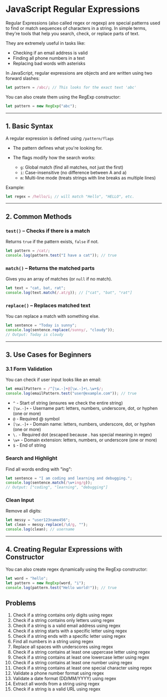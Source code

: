 # JavaScript Regular Expressions

Regular Expressions (also called regex or regexp) are special patterns used to find or match sequences of characters in a string. In simple terms, they're tools that help you search, check, or replace parts of text.

They are extremely useful in tasks like:

* Checking if an email address is valid
* Finding all phone numbers in a text
* Replacing bad words with asterisks

In JavaScript, regular expressions are objects and are written using two forward slashes:

```js
let pattern = /abc/; // This looks for the exact text 'abc'
```

You can also create them using the RegExp constructor:

```js
let pattern = new RegExp("abc");
```

---

## 1. Basic Syntax

A regular expression is defined using `/pattern/flags`

* The pattern defines what you're looking for.
* The flags modify how the search works:

  * `g`: Global match (find all matches, not just the first)
  * `i`: Case-insensitive (no difference between A and a)
  * `m`: Multi-line mode (treats strings with line breaks as multiple lines)

Example:

```js
let regex = /hello/i; // will match "Hello", "HELLO", etc.
```

---

## 2. Common Methods

### `test()` – Checks if there is a match

Returns `true` if the pattern exists, `false` if not.

```js
let pattern = /cat/;
console.log(pattern.test("I have a cat")); // true
```

### `match()` – Returns the matched parts

Gives you an array of matches (or `null` if no match).

```js
let text = "cat, bat, rat";
console.log(text.match(/.at/g)); // ["cat", "bat", "rat"]
```

### `replace()` – Replaces matched text

You can replace a match with something else.

```js
let sentence = "Today is sunny";
console.log(sentence.replace(/sunny/, "cloudy"));
// Output: Today is cloudy
```

---

## 3. Use Cases for Beginners

### 3.1 Form Validation

You can check if user input looks like an email:

```js
let emailPattern = /^[\w.-]+@[\w.-]+\.\w+$/;
console.log(emailPattern.test("user@example.com")); // true
```

* `^` - Start of string (ensures we check the entire string)
* `[\w.-]+` - Username part: letters, numbers, underscore, dot, or hyphen (one or more)
* `@` - Required @ symbol
* `[\w.-]+` - Domain name: letters, numbers, underscore, dot, or hyphen (one or more)
* `\.` - Required dot (escaped because . has special meaning in regex)
* `\w+` - Domain extension: letters, numbers, or underscore (one or more)
* `$` - End of string

### Search and Highlight

Find all words ending with "ing":

```js
let sentence = "I am coding and learning and debugging.";
console.log(sentence.match(/\w+ing/g));
// Output: ["coding", "learning", "debugging"]
```

### Clean Input

Remove all digits:

```js
let messy = "user123name456";
let clean = messy.replace(/\d/g, "");
console.log(clean); // username
```

---

## 4. Creating Regular Expressions with Constructor

You can also create regex dynamically using the RegExp constructor:

```js
let word = "hello";
let pattern = new RegExp(word, "i");
console.log(pattern.test("Hello world!")); // true
```

## Problems

1. Check if a string contains only digits using regex
2. Check if a string contains only letters using regex
3. Check if a string is a valid email address using regex
4. Check if a string starts with a specific letter using regex
5. Check if a string ends with a specific letter using regex
6. Find all numbers in a string using regex
7. Replace all spaces with underscores using regex
8. Check if a string contains at least one uppercase letter using regex
9. Check if a string contains at least one lowercase letter using regex
10. Check if a string contains at least one number using regex
11. Check if a string contains at least one special character using regex
12. Validate a phone number format using regex
13. Validate a date format (DD/MM/YYYY) using regex
14. Extract all words from a string using regex
15. Check if a string is a valid URL using regex
